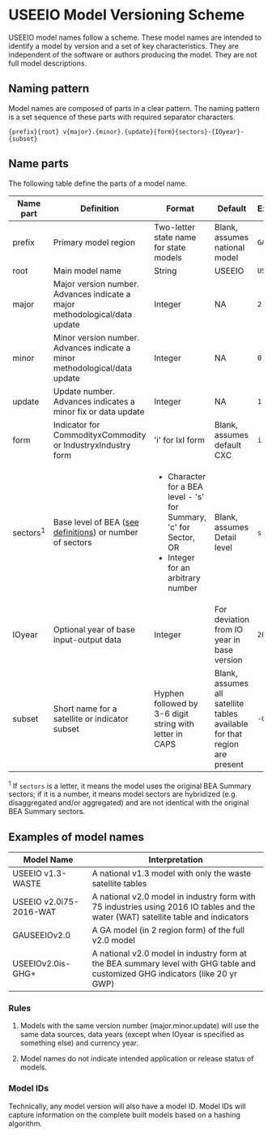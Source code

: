 # USEEIO Model Versioning Scheme

USEEIO model names follow a scheme.
These model names are intended to identify a model by version and a set of key characteristics. 
They are independent of the software or authors producing the model.
They are not full model descriptions.


## Naming pattern
Model names are composed of parts in a clear pattern.
The naming pattern is a set sequence of these parts with required separator characters.
```
{prefix}{root} v{major}.{minor}.{update}{form}{sectors}-{IOyear}-{subset}
```

## Name parts
The following table define the parts of a model name.

| Name part | Definition | Format | Default|  Example |
|---|---|---|---|---|
| prefix | Primary model region | Two-letter state name for state models| Blank, assumes national model| `GA`|
| root   | Main model name | String | USEEIO | `USEEIO`|
| major  | Major version number. Advances indicate a major methodological/data update | Integer | NA | `2` |
| minor  | Minor version number. Advances indicate a minor methodological/data update | Integer | NA | `0` |
| update | Update number. Advances indicates a minor fix or data update | Integer | NA | `1` |
| form   | Indicator for CommodityxCommodity or IndustryxIndustry form | 'i' for IxI form | Blank, assumes default CXC | `i` |
| sectors<sup>1</sup> | Base level of BEA ([see definitions](https://www.bea.gov/sites/default/files/methodologies/industry_primer.pdf#page=17)) or number of sectors | <ul><li>Character for a BEA level - 's' for Summary, 'c' for Sector, OR</li><li>Integer for an arbitrary number</li></ul> | Blank, assumes Detail level | `s` or `75` |
| IOyear | Optional year of base input-output data | Integer | For deviation from IO year in base version | `2017` |
| subset | Short name for a satellite or indicator subset | Hyphen followed by 3-6 digit string with letter in CAPS | Blank, assumes all satellite tables available for that region are present | `-GHG` |

<sup>1</sup> If `sectors` is a letter, it means the model uses the original BEA Summary sectors; if it is a number, it means model sectors are hybridized (e.g. disaggregated and/or aggregated) and are not identical with the original BEA Summary sectors.

## Examples of model names

| Model Name | Interpretation |
|---|---|
| USEEIO v1.3-WASTE       | A national v1.3 model with only the waste satellite tables |
| USEEIO v2.0i75-2016-WAT | A national v2.0 model in industry form with 75 industries using 2016 IO tables and the water (WAT) satellite table and indicators |
| GAUSEEIOv2.0            | A GA model (in 2 region form) of the full v2.0 model |
| USEEIOv2.0is-GHG+       | A national v2.0 model in industry form at the BEA summary level with GHG table and customized GHG indicators (like 20 yr GWP) |

### Rules

1. Models with the same version number (major.minor.update) will use the same data sources, data years (except when IOyear is specified as something else) and currency year.
   
2. Model names do not indicate intended application or release status of models.

### Model IDs
Technically, any model version will also have a model ID.
Model IDs will capture information on the complete built models based on a hashing algorithm.









